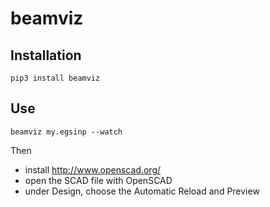 # beamviz

## Installation

    pip3 install beamviz

## Use

    beamviz my.egsinp --watch

Then 

 - install http://www.openscad.org/
 - open the SCAD file with OpenSCAD
 - under Design, choose the Automatic Reload and Preview
